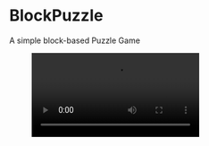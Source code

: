 # BlockPuzzle
A simple block-based Puzzle Game

<!-- blank line -->
<figure class="video_container">
  <video controls="true" allowfullscreen="true">
    <source src="/demo.mp4" type="video/mp4">
  </video>
</figure>
<!-- blank line -->
